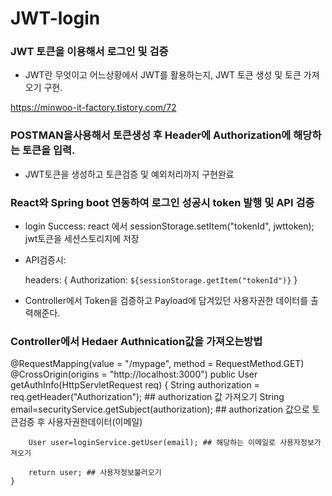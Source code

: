 # JWT-login

### JWT 토큰을 이용해서 로그인 및 검증


* JWT란 무엇이고 어느상황에서 JWT를 활용하는지, JWT 토큰 생성 및 토큰 가져오기 구현.


https://minwoo-it-factory.tistory.com/72


### POSTMAN을사용해서 토큰생성 후 Header에 Authorization에 해당하는 토큰을 입력.

* JWT토큰을 생성하고 토큰검증 및 예외처리까지 구현완료

### React와 Spring boot 연동하여 로그인 성공시 token 발행 및 API 검증



* login Success: react 에서 sessionStorage.setItem("tokenId", jwttoken); jwt토큰을 세션스토리지에 저장

* API검증시:

  headers: {
            Authorization: `${sessionStorage.getItem("tokenId")}`
        }

* Controller에서 Token을 검증하고 Payload에 담겨있던 사용자권한 데이터를 출력해준다.

### Controller에서 Hedaer Authnication값을 가져오는방법

@RequestMapping(value = "/mypage", method = RequestMethod.GET)
    @CrossOrigin(origins = "http://localhost:3000")
    public User getAuthInfo(HttpServletRequest req) {
        String authorization = req.getHeader("Authorization"); ## authorization 값 가져오기
        String email=securityService.getSubject(authorization); ## authorization 값으로 토큰검증 후 사용자권한데이터(이메일)



        User user=loginService.getUser(email); ## 해당하는 이메일로 사용자정보가져오기

        return user; ## 사용자정보불러오기
    }



